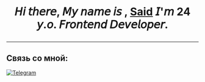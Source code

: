 <h1 align="center">𝘏𝘪 𝘵𝘩𝘦𝘳𝘦, 𝘔𝘺 𝘯𝘢𝘮𝘦 𝘪𝘴 , <a href="https://github.com/Ingushetiya" target="_blank">Said</a> 𝘐'𝘮 24 𝘺.𝘰. 𝘍𝘳𝘰𝘯𝘵𝘦𝘯𝘥 𝘋𝘦𝘷𝘦𝘭𝘰𝘱𝘦𝘳.

________________
## Связь со мной: 
[![Telegram](https://img.shields.io/badge/Telegram-111111?style=for-the-badge&logo=telegram)](https://t.me/Martazanov_Said)
